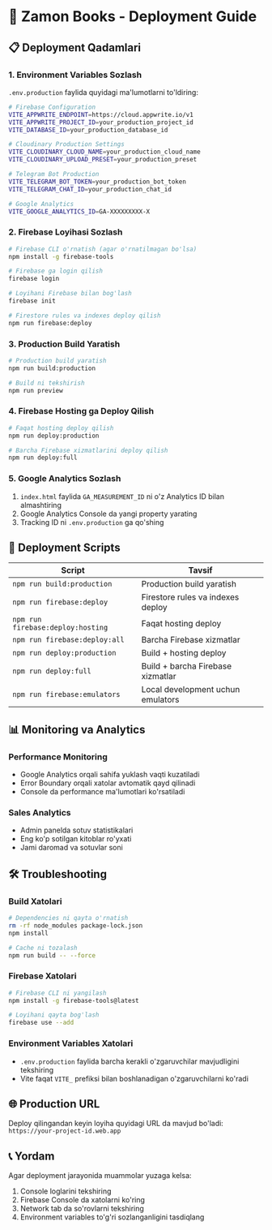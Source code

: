 # 🚀 Zamon Books - Deployment Guide

## 📋 Deployment Qadamlari

### 1. Environment Variables Sozlash

`.env.production` faylida quyidagi ma'lumotlarni to'ldiring:

```bash
# Firebase Configuration
VITE_APPWRITE_ENDPOINT=https://cloud.appwrite.io/v1
VITE_APPWRITE_PROJECT_ID=your_production_project_id
VITE_DATABASE_ID=your_production_database_id

# Cloudinary Production Settings
VITE_CLOUDINARY_CLOUD_NAME=your_production_cloud_name
VITE_CLOUDINARY_UPLOAD_PRESET=your_production_preset

# Telegram Bot Production
VITE_TELEGRAM_BOT_TOKEN=your_production_bot_token
VITE_TELEGRAM_CHAT_ID=your_production_chat_id

# Google Analytics
VITE_GOOGLE_ANALYTICS_ID=GA-XXXXXXXXX-X
```

### 2. Firebase Loyihasi Sozlash

```bash
# Firebase CLI o'rnatish (agar o'rnatilmagan bo'lsa)
npm install -g firebase-tools

# Firebase ga login qilish
firebase login

# Loyihani Firebase bilan bog'lash
firebase init

# Firestore rules va indexes deploy qilish
npm run firebase:deploy
```

### 3. Production Build Yaratish

```bash
# Production build yaratish
npm run build:production

# Build ni tekshirish
npm run preview
```

### 4. Firebase Hosting ga Deploy Qilish

```bash
# Faqat hosting deploy qilish
npm run deploy:production

# Barcha Firebase xizmatlarini deploy qilish
npm run deploy:full
```

### 5. Google Analytics Sozlash

1. `index.html` faylida `GA_MEASUREMENT_ID` ni o'z Analytics ID bilan almashtiring
2. Google Analytics Console da yangi property yarating
3. Tracking ID ni `.env.production` ga qo'shing

## 🔧 Deployment Scripts

| Script | Tavsif |
|--------|--------|
| `npm run build:production` | Production build yaratish |
| `npm run firebase:deploy` | Firestore rules va indexes deploy |
| `npm run firebase:deploy:hosting` | Faqat hosting deploy |
| `npm run firebase:deploy:all` | Barcha Firebase xizmatlar |
| `npm run deploy:production` | Build + hosting deploy |
| `npm run deploy:full` | Build + barcha Firebase xizmatlar |
| `npm run firebase:emulators` | Local development uchun emulators |

## 📊 Monitoring va Analytics

### Performance Monitoring
- Google Analytics orqali sahifa yuklash vaqti kuzatiladi
- Error Boundary orqali xatolar avtomatik qayd qilinadi
- Console da performance ma'lumotlari ko'rsatiladi

### Sales Analytics
- Admin panelda sotuv statistikalari
- Eng ko'p sotilgan kitoblar ro'yxati
- Jami daromad va sotuvlar soni

## 🛠️ Troubleshooting

### Build Xatolari
```bash
# Dependencies ni qayta o'rnatish
rm -rf node_modules package-lock.json
npm install

# Cache ni tozalash
npm run build -- --force
```

### Firebase Xatolari
```bash
# Firebase CLI ni yangilash
npm install -g firebase-tools@latest

# Loyihani qayta bog'lash
firebase use --add
```

### Environment Variables Xatolari
- `.env.production` faylida barcha kerakli o'zgaruvchilar mavjudligini tekshiring
- Vite faqat `VITE_` prefiksi bilan boshlanadigan o'zgaruvchilarni ko'radi

## 🌐 Production URL

Deploy qilingandan keyin loyiha quyidagi URL da mavjud bo'ladi:
`https://your-project-id.web.app`

## 📞 Yordam

Agar deployment jarayonida muammolar yuzaga kelsa:
1. Console loglarini tekshiring
2. Firebase Console da xatolarni ko'ring
3. Network tab da so'rovlarni tekshiring
4. Environment variables to'g'ri sozlanganligini tasdiqlang